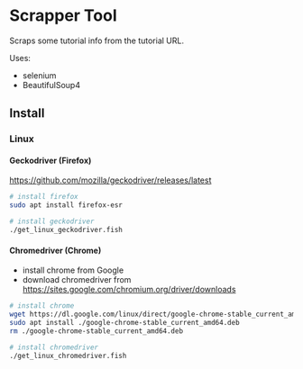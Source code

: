 # Scrapper Tool

Scraps some tutorial info from the tutorial URL.

Uses:

* selenium
* BeautifulSoup4

## Install

### Linux

#### Geckodriver (Firefox)

https://github.com/mozilla/geckodriver/releases/latest

```sh
# install firefox
sudo apt install firefox-esr

# install geckodriver
./get_linux_geckodriver.fish
```

#### Chromedriver (Chrome)

* install chrome from Google
* download chromedriver from https://sites.google.com/chromium.org/driver/downloads

```sh
# install chrome
wget https://dl.google.com/linux/direct/google-chrome-stable_current_amd64.deb
sudo apt install ./google-chrome-stable_current_amd64.deb
rm ./google-chrome-stable_current_amd64.deb

# install chromedriver
./get_linux_chromedriver.fish
```
